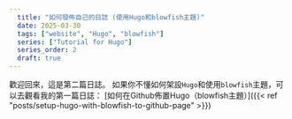 ```yaml
---
  title: "如何發佈自己的日誌 (使用Hugo和blowfish主題)"
  date: 2025-03-30
  tags: ["website", "Hugo", "blowfish"]
  series: ["Tutorial for Hugo"]
  series_order: 2
  draft: true
---
```


歡迎回來，這是第二篇日誌。
如果你不懂如何架設`Hugo`和使用`blowfish`主題，可以去觀看我的第一篇日誌：
[如何在Github佈置Hugo（blowfish主題）]({{< ref "posts/setup-hugo-with-blowfish-to-github-page" >}})
